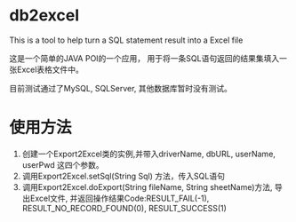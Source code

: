 # db2excel
This is a tool to help turn a SQL statement result into a Excel file 


这是一个简单的JAVA POI的一个应用， 用于将一条SQL语句返回的结果集填入一张Excel表格文件中。

目前测试通过了MySQL, SQLServer, 其他数据库暂时没有测试。

# 使用方法
  1. 创建一个Export2Excel类的实例,并带入driverName, dbURL, userName, userPwd 这四个参数。
  2. 调用Export2Excel.setSql(String Sql) 方法，传入SQL语句
  3. 调用Export2Excel.doExport(String fileName, String sheetName)方法, 导出Excel文件, 并返回操作结果Code:RESULT_FAIL(-1), RESULT_NO_RECORD_FOUND(0), RESULT_SUCCESS(1)
